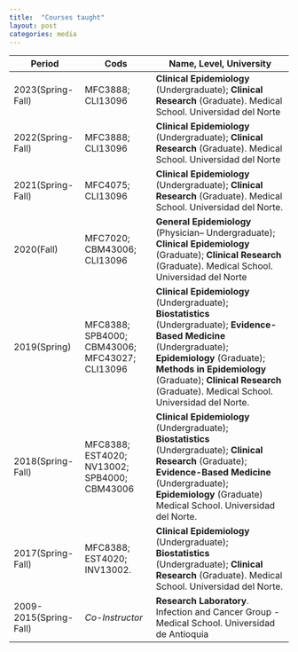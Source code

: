 ```yaml
---
title:  "Courses taught"
layout: post
categories: media
---
```






| Period           | Cods              | Name, Level, University            | 
|------------------|------------------|-----------------|
| 2023(Spring-Fall)| MFC3888; CLI13096 |**Clinical Epidemiology** (Undergraduate); **Clinical Research** (Graduate). Medical School. Universidad del Norte|
| 2022(Spring-Fall)| MFC3888; CLI13096 |**Clinical Epidemiology** (Undergraduate); **Clinical Research** (Graduate). Medical School. Universidad del Norte|
| 2021(Spring-Fall)     | MFC4075; CLI13096   |**Clinical Epidemiology** (Undergraduate); **Clinical Research** (Graduate). Medical School. Universidad del Norte. 
| 2020(Fall)      | MFC7020; CBM43006; CLI13096     | **General Epidemiology** (Physician– Undergraduate); **Clinical Epidemiology** (Graduate); **Clinical Research** (Graduate). Medical School. Universidad del Norte   | 
| 2019(Spring)     | MFC8388; SPB4000; CBM43006; MFC43027; CLI13096      | **Clinical Epidemiology** (Undergraduate); **Biostatistics** (Undergraduate); **Evidence-Based Medicine** (Undergraduate); **Epidemiology** (Graduate); **Methods in Epidemiology** (Graduate); **Clinical Research** (Graduate). Medical School. Universidad del Norte.| 
|2018(Spring-Fall) | MFC8388; EST4020; NV13002; SPB4000; CBM43006 | **Clinical Epidemiology** (Undergraduate); **Biostatistics** (Undergraduate); **Clinical Research** (Graduate); **Evidence-Based Medicine** (Undergraduate); **Epidemiology** (Graduate) Medical School. Universidad del Norte. | 
| 2017(Spring-Fall) | MFC8388; EST4020; INV13002. | **Clinical Epidemiology** (Undergraduate); **Biostatistics** (Undergraduate); **Clinical Research** (Graduate). Medical School. Universidad del Norte. | 
| 2009-2015(Spring-Fall) | *Co-Instructor* | **Research Laboratory**. Infection and Cancer Group - Medical School. Universidad de Antioquia | 
